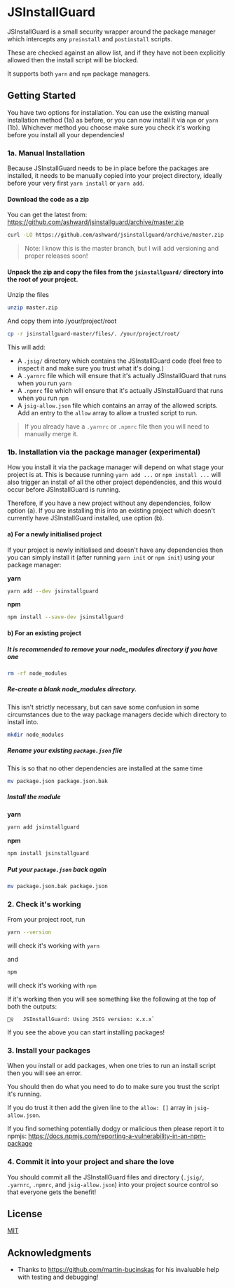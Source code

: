 # JSInstallGuard

JSInstallGuard is a small security wrapper around the package manager which intercepts any `preinstall` and `postinstall` scripts.

These are checked against an allow list, and if they have not been explicitly allowed then the install script will be blocked.

It supports both `yarn` and `npm` package managers.

## Getting Started

You have two options for installation. You can use the existing manual installation method (1a) as before, or you can now install it via `npm` or `yarn` (1b). Whichever method you choose make sure you check it's working before you install all your dependencies!

### 1a. Manual Installation
Because JSInstallGuard needs to be in place before the packages are installed, it needs to be manually copied into your project directory, ideally before your very first `yarn install` or `yarn add`.

#### Download the code as a zip

You can get the latest from: https://github.com/ashward/jsinstallguard/archive/master.zip

```bash
curl -LO https://github.com/ashward/jsinstallguard/archive/master.zip
```

> Note: I know this is the master branch, but I will add versioning and proper releases soon!

#### Unpack the zip and copy the files from the `jsinstallguard/` directory into the root of your project.

Unzip the files
```bash
unzip master.zip
```

And copy them into /your/project/root
```bash
cp -r jsinstallguard-master/files/. /your/project/root/
```

This will add:

* A `.jsig/` directory which contains the JSInstallGuard code (feel free to inspect it and make sure you trust what it's doing.)
* A `.yarnrc` file which will ensure that it's actually JSInstallGuard that runs when you run `yarn`
* A `.npmrc` file which will ensure that it's actually JSInstallGuard that runs when you run `npm`
* A `jsig-allow.json` file which contains an array of the allowed scripts. Add an entry to the `allow` array to allow a trusted script to run.

> If you already have a `.yarnrc` or `.npmrc` file then you will need to manually merge it.

### 1b. Installation via the package manager (experimental)

How you install it via the package manager will depend on what stage your project is at. This is because running `yarn add ...` or `npm install ...` will also trigger an install of all the other project dependencies, and this would occur before JSInstallGuard is running.

Therefore, if you have a new project without any dependencies, follow option (a). If you are installing this into an existing project which doesn't currently have JSInstallGuard installed, use option (b).

#### a) For a newly initialised project

If your project is newly initialised and doesn't have any dependencies then you can simply install it (after running `yarn init` or `npm init`) using your package manager:

**yarn**

```bash
yarn add --dev jsinstallguard
```

**npm**

```bash
npm install --save-dev jsinstallguard
```

#### b) For an existing project

##### It is recommended to remove your node_modules directory if you have one

```bash
rm -rf node_modules
```

##### Re-create a blank node_modules directory.

This isn't strictly necessary, but can save some confusion in some circumstances due to the way package managers decide which directory to install into.

```bash
mkdir node_modules
```

##### Rename your existing `package.json` file

This is so that no other dependencies are installed at the same time

```bash
mv package.json package.json.bak
```

##### Install the module

**yarn** 

```bash
yarn add jsinstallguard
```

**npm**

```bash
npm install jsinstallguard
```

##### Put your `package.json` back again

```bash
mv package.json.bak package.json
```

### 2. Check it's working

From your project root, run

```bash
yarn --version
```
will check it's working with `yarn`

and

```bash
npm
```
will check it's working with `npm`

If it's working then you will see something like the following at the top of both the outputs:

```
👮‍♀️   JSInstallGuard: Using JSIG version: x.x.x`
```

If you see the above you can start installing packages!

### 3. Install your packages

When you install or add packages, when one tries to run an install script then you will see an error.

You should then do what you need to do to make sure you trust the script it's running.

If you do trust it then add the given line to the `allow: []` array in `jsig-allow.json`.

If you find something potentially dodgy or malicious then please report it to npmjs: https://docs.npmjs.com/reporting-a-vulnerability-in-an-npm-package

### 4. Commit it into your project and share the love

You should commit all the JSInstallGuard files and directory (`.jsig/`, `.yarnrc`, `.npmrc`, and `jsig-allow.json`) into your project source control so that everyone gets the benefit!

## License

[MIT](https://choosealicense.com/licenses/mit/)

## Acknowledgments

* Thanks to https://github.com/martin-bucinskas for his invaluable help with testing and debugging!